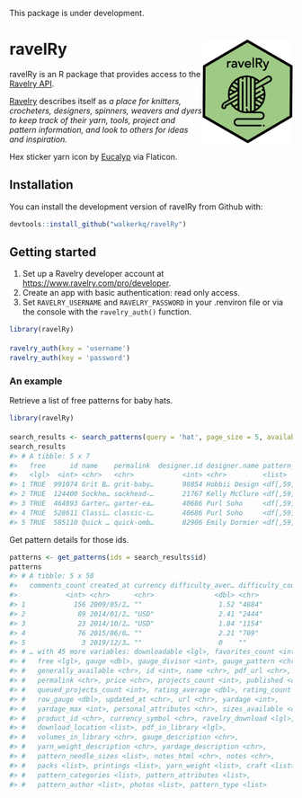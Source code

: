 
This package is under
development.

# ravelRy <img src="man/figures/ravelRy_hex.png" width="160px" align="right" />

ravelRy is an R package that provides access to the [Ravelry
API](https://www.ravelry.com/groups/ravelry-api).

[Ravelry](https://www.ravelry.com/about) describes itself as *a place
for knitters, crocheters, designers, spinners, weavers and dyers to keep
track of their yarn, tools, project and pattern information, and look to
others for ideas and inspiration.*

Hex sticker yarn icon by
[Eucalyp](https://www.flaticon.com/authors/eucalyp) via Flaticon.

## Installation

You can install the development version of ravelRy from Github with:

``` r
devtools::install_github("walkerkq/ravelRy")
```

## Getting started

1.  Set up a Ravelry developer account at
    <https://www.ravelry.com/pro/developer>.  
2.  Create an app with basic authentication: read only access.  
3.  Set `RAVELRY_USERNAME` and `RAVELRY_PASSWORD` in your .renviron file
    or via the console with the `ravelry_auth()` function.

<!-- end list -->

``` r
library(ravelRy)

ravelry_auth(key = 'username')
ravelry_auth(key = 'password')
```

### An example

Retrieve a list of free patterns for baby hats.

``` r
library(ravelRy)

search_results <- search_patterns(query = 'hat', page_size = 5, availability = 'free', fit = 'baby')
search_results
#> # A tibble: 5 x 7
#>   free      id name    permalink  designer.id designer.name pattern_sources
#>   <lgl>  <int> <chr>   <chr>            <int> <chr>         <list>         
#> 1 TRUE  991074 Grit B… grit-baby…       98854 Hobbii Design <df[,59] [1 × …
#> 2 TRUE  124400 Sockhe… sockhead-…       21767 Kelly McClure <df[,59] [3 × …
#> 3 TRUE  464893 Garter… garter-ea…       40686 Purl Soho     <df[,59] [1 × …
#> 4 TRUE  528611 Classi… classic-c…       40686 Purl Soho     <df[,59] [2 × …
#> 5 TRUE  585110 Quick … quick-omb…       82906 Emily Dormier <df[,59] [1 × …
```

Get pattern details for those ids.

``` r
patterns <- get_patterns(ids = search_results$id)
patterns
#> # A tibble: 5 x 50
#>   comments_count created_at currency difficulty_aver… difficulty_count
#>            <int> <chr>      <chr>               <dbl> <chr>           
#> 1            156 2009/05/2… ""                   1.52 "4884"          
#> 2             89 2014/01/2… "USD"                2.41 "2444"          
#> 3             23 2014/10/2… "USD"                1.84 "1154"          
#> 4             76 2015/06/0… ""                   2.21 "709"           
#> 5              3 2019/12/3… ""                   0    ""              
#> # … with 45 more variables: downloadable <lgl>, favorites_count <int>,
#> #   free <lgl>, gauge <dbl>, gauge_divisor <int>, gauge_pattern <chr>,
#> #   generally_available <chr>, id <int>, name <chr>, pdf_url <chr>,
#> #   permalink <chr>, price <chr>, projects_count <int>, published <chr>,
#> #   queued_projects_count <int>, rating_average <dbl>, rating_count <chr>,
#> #   row_gauge <dbl>, updated_at <chr>, url <chr>, yardage <int>,
#> #   yardage_max <int>, personal_attributes <chr>, sizes_available <chr>,
#> #   product_id <chr>, currency_symbol <chr>, ravelry_download <lgl>,
#> #   download_location <list>, pdf_in_library <lgl>,
#> #   volumes_in_library <chr>, gauge_description <chr>,
#> #   yarn_weight_description <chr>, yardage_description <chr>,
#> #   pattern_needle_sizes <list>, notes_html <chr>, notes <chr>,
#> #   packs <list>, printings <list>, yarn_weight <list>, craft <list>,
#> #   pattern_categories <list>, pattern_attributes <list>,
#> #   pattern_author <list>, photos <list>, pattern_type <list>
```
